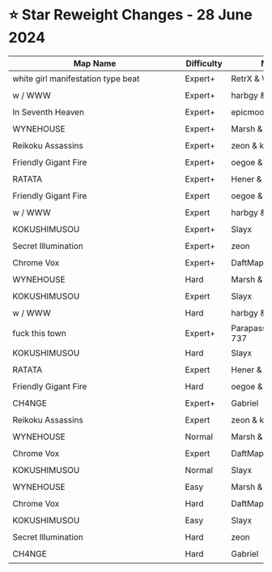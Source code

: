 # ⭐ Star Reweight Changes - 28 June 2024

| <div style="width:325px">Map Name</div> | <div style="width:75px">Difficulty</div> | <div style="width:200px">Mapper(s)</div> | <div style="width:175px">Star Rating Change</div> |
|-----|------------|-----------|---------------------------------------------------|
| white girl manifestation type beat | Expert+ | RetrX & WalkingKat | ⭐ 12.19 → ⭐ 12.12 |
| w / WWW | Expert+ | harbgy & Rusty | ⭐ 12.02 → ⭐ 11.07 |
| In Seventh Heaven | Expert+ | epicmoo34 | ⭐ 11.87 → ⭐ 12.05 |
| WYNEHOUSE | Expert+ | Marsh & Gabriel | ⭐ 11.72 → ⭐ 12.03 |
| Reikoku Assassins | Expert+ | zeon & komeijisan | ⭐ 11.09 → ⭐ 10.15 |
| Friendly Gigant Fire | Expert+ | oegoe & yabje | ⭐ 10.93 → ⭐ 10.85 |
| RATATA | Expert+ | Hener & Harper | ⭐ 10.8 → ⭐ 10.48 |
| Friendly Gigant Fire | Expert | oegoe & yabje | ⭐ 10.65 → ⭐ 10.42 |
| w / WWW | Expert | harbgy & Rusty | ⭐ 10.44 → ⭐ 10.26 |
| KOKUSHIMUSOU | Expert+ | Slayx | ⭐ 10.36 → ⭐ 9.98 |
| Secret Illumination | Expert+ | zeon | ⭐ 9.59 → ⭐ 9.58 |
| Chrome Vox | Expert+ | DaftMaple | ⭐ 9.25 → ⭐ 9.16 |
| WYNEHOUSE | Hard | Marsh & Gabriel | ⭐ 9.21 → ⭐ 9.11 |
| KOKUSHIMUSOU | Expert | Slayx | ⭐ 9.01 → ⭐ 8.3 |
| w / WWW | Hard | harbgy & Rusty | ⭐ 8.69 → ⭐ 8.64 |
| fuck this town | Expert+ | Parapass & Potassium 737 | ⭐ 7.97 → ⭐ 7.61 |
| KOKUSHIMUSOU | Hard | Slayx | ⭐ 7.71 → ⭐ 6.95 |
| RATATA | Expert | Hener & Harper | ⭐ 7.53 → ⭐ 6.86 |
| Friendly Gigant Fire | Hard | oegoe & yabje | ⭐ 7.53 → ⭐ 7.0 |
| CH4NGE | Expert+ | Gabriel | ⭐ 7.4 → ⭐ 6.88 |
| Reikoku Assassins | Expert | zeon & komeijisan | ⭐ 6.86 → ⭐ 6.81 |
| WYNEHOUSE | Normal | Marsh & Gabriel | ⭐ 6.67 → ⭐ 6.13 |
| Chrome Vox | Expert | DaftMaple | ⭐ 6.54 → ⭐ 7.02 |
| KOKUSHIMUSOU | Normal | Slayx | ⭐ 5.83 → ⭐ 5.53 |
| WYNEHOUSE | Easy | Marsh & Gabriel | ⭐ 5.12 → ⭐ 4.97 |
| Chrome Vox | Hard | DaftMaple | ⭐ 4.89 → ⭐ 5.03 |
| KOKUSHIMUSOU | Easy | Slayx | ⭐ 4.41 → ⭐ 4.57 |
| Secret Illumination | Hard | zeon | ⭐ 4.15 → ⭐ 4.1 |
| CH4NGE | Hard | Gabriel | ⭐ 3.37 → ⭐ 3.73 |